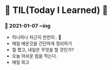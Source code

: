 # 🐢 TIL(Today I Learned) 🐣

### 🚀 2021-01-07 ~ing

- 하나하나 차근히 천천히.. 😤
- 매일 배운것을 간단하게 정리하기
- 뭘 했고, 내일은 무엇을 할 것인가?
- 오늘 아쉬운 점을 적는다.
- 매일 회고
